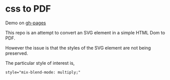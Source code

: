 # css to PDF

Demo on [gh-pages](http://shanegibney.github.io/csstopdf/)

This repo is an attempt to convert an SVG element in a simple HTML Dom to PDF.

However the issue is that the styles of the SVG element are not being preserved.

The particular style of interest is,

```style="mix-blend-mode: multiply;"```
